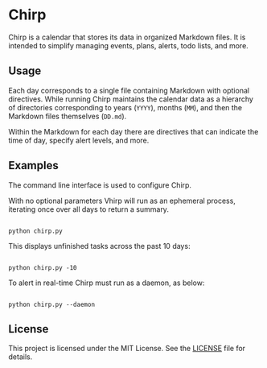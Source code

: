 # Chirp

Chirp is a calendar that stores its data in organized Markdown files. It is intended to simplify managing events, plans, alerts, todo lists, and more.

## Usage

Each day corresponds to a single file containing Markdown with optional directives. While running Chirp maintains the calendar data as a hierarchy of directories corresponding to years (`YYYY`), months (`MM`), and then the Markdown files themselves (`DD.md`).

Within the Markdown for each day there are directives that can indicate the time of day, specify alert levels, and more. 

## Examples

The command line interface is used to configure Chirp. 

With no optional parameters Vhirp will run as an ephemeral process, iterating once over all days to return a summary.

```

python chirp.py

```

This displays unfinished tasks across the past 10 days:

```

python chirp.py -10  

```

To alert in real-time Chirp must run as a daemon, as below:

```

python chirp.py --daemon

```


## License

This project is licensed under the MIT License. See the [LICENSE](LICENSE) file for details.

